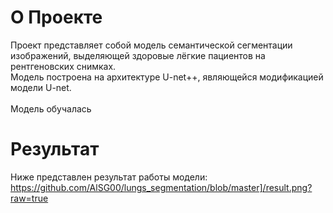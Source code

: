 # О Проекте<br>
Проект представляет собой модель семантической сегментации изображений, выделяющей здоровые лёгкие пациентов на рентгеновских снимках.<br>
Модель построена на архитектуре U-net++, являющейся модификацией модели U-net.<br><br>
Модель обучалась

# Результат<br>
Ниже представлен результат работы модели:<br>
https://github.com/AlSG00/lungs_segmentation/blob/master]/result.png?raw=true
